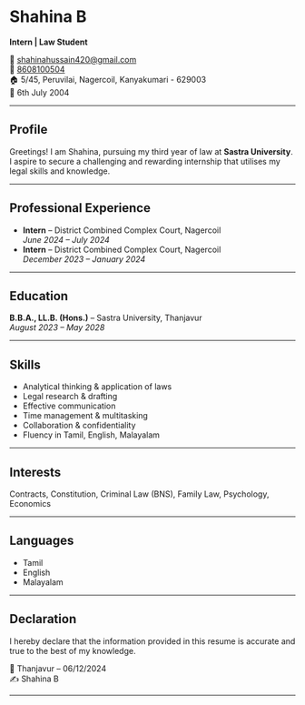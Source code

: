 # Shahina B  
**Intern | Law Student**

📧 [shahinahussain420@gmail.com](mailto:shahinahussain420@gmail.com)  
📱 [8608100504](tel:8608100504)  
🏠 5/45, Peruvilai, Nagercoil, Kanyakumari - 629003  
🎂 6th July 2004  

---

## Profile
Greetings! I am Shahina, pursuing my third year of law at **Sastra University**.  
I aspire to secure a challenging and rewarding internship that utilises my legal skills and knowledge.  

---

## Professional Experience
- **Intern** – District Combined Complex Court, Nagercoil  
  *June 2024 – July 2024*  
- **Intern** – District Combined Complex Court, Nagercoil  
  *December 2023 – January 2024*  

---

## Education
**B.B.A., LL.B. (Hons.)** – Sastra University, Thanjavur  
*August 2023 – May 2028*  

---

## Skills
- Analytical thinking & application of laws  
- Legal research & drafting  
- Effective communication  
- Time management & multitasking  
- Collaboration & confidentiality  
- Fluency in Tamil, English, Malayalam  

---

## Interests
Contracts, Constitution, Criminal Law (BNS), Family Law, Psychology, Economics  

---

## Languages
- Tamil  
- English  
- Malayalam  

---

## Declaration
I hereby declare that the information provided in this resume is accurate and true to the best of my knowledge.  

📍 Thanjavur – 06/12/2024  
✍️ Shahina B  

---
